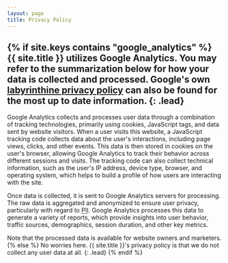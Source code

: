 ```yaml
---
layout: page
title: Privacy Policy
---
```


{% if site.keys contains "google_analytics" %}
  {{ site.title }} utilizes Google Analytics. You may refer to the summarization below for how your data is collected and processed. Google's own [labyrinthine privacy policy](https://support.google.com/analytics/answer/7318509?hl=en) can also be found for the most up to date information.
  {: .lead}
  ---

  Google Analytics collects and processes user data through a combination of tracking technologies, primarily using cookies, JavaScript tags, and data sent by website visitors. When a user visits this website, a JavaScript tracking code collects data about the user's interactions, including page views, clicks, and other events. This data is then stored in cookies on the user's browser, allowing Google Analytics to track their behavior across different sessions and visits.
  The tracking code can also collect technical information, such as the user's IP address, device type, browser, and operating system, which helps to build a profile of how users are interacting with the site.

  Once data is collected, it is sent to Google Analytics servers for processing. The raw data is aggregated and anonymized to ensure user privacy, particularly with regard to <abbr title="Personally Identifiable Information">PII</abbr>. Google Analytics processes this data to generate a variety of reports, which provide insights into user behavior, traffic sources, demographics, session duration, and other key metrics.

  Note that the processed data is available for website owners and marketers.
{% else %}
  No worries here. {{ site.title }}'s privacy policy is that we do not collect any user data at all.
  {: .lead}
{% endif %}
